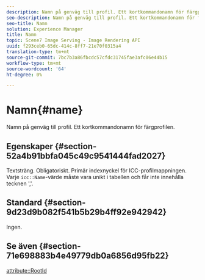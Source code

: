 ```yaml
---
description: Namn på genväg till profil. Ett kortkommandonamn för färgprofilen.
seo-description: Namn på genväg till profil. Ett kortkommandonamn för färgprofilen.
seo-title: Namn
solution: Experience Manager
title: Namn
topic: Scene7 Image Serving - Image Rendering API
uuid: f293ceb0-65dc-414c-8ff7-21e70f0315a4
translation-type: tm+mt
source-git-commit: 7bc7b3a86fbcdc57cfdc31745fae3afc06e44b15
workflow-type: tm+mt
source-wordcount: '64'
ht-degree: 0%

---
```



# Namn{#name}

Namn på genväg till profil. Ett kortkommandonamn för färgprofilen.

## Egenskaper {#section-52a4b91bbfa045c49c9541444fad2027}

Textsträng. Obligatoriskt. Primär indexnyckel för ICC-profilmappningen. Varje `icc::Name`-värde måste vara unikt i tabellen och får inte innehålla tecknen &#39;,&#39;.

## Standard {#section-9d23d9b082f541b5b29b4ff92e942942}

Ingen.

## Se även {#section-71e698883b4e49779db0a6856d95fb22}

[attribute::RootId](../../../../../ir-api/material-cat/image-rendering-api-ref/c-ir-material-catalog/c-ir-attributes-reference/r-ir-rootid.md#reference-54b42b7125824be593378c1accb70d5a)
